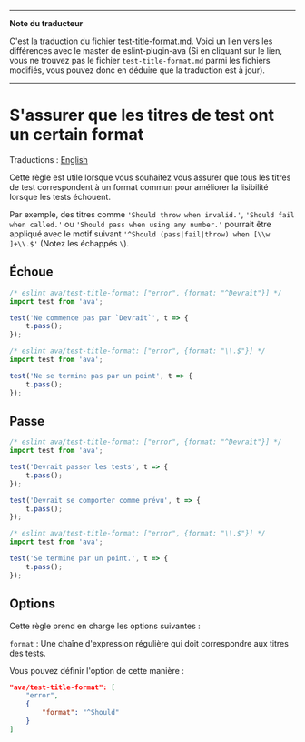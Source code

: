 ___
**Note du traducteur**

C'est la traduction du fichier [test-title-format.md](https://github.com/avajs/eslint-plugin-ava/blob/master/docs/rules/test-title-format.md). Voici un [lien](https://github.com/avajs/eslint-plugin-ava/compare/5b349014a2f763ca1e439ab282f06fae14b2e9e5...master#diff-b476dae00d584a873f775b322bcc81e7) vers les différences avec le master de eslint-plugin-ava (Si en cliquant sur le lien, vous ne trouvez pas le fichier `test-title-format.md` parmi les fichiers modifiés, vous pouvez donc en déduire que la traduction est à jour).
___
# S'assurer que les titres de test ont un certain format

Traductions : [English](https://github.com/avajs/eslint-plugin-ava/blob/master/docs/rules/test-title-format.md)

Cette règle est utile lorsque vous souhaitez vous assurer que tous les titres de test correspondent à un format commun pour améliorer la lisibilité lorsque les tests échouent.

Par exemple, des titres comme `'Should throw when invalid.'`, `'Should fail when called.'` ou `'Should pass when using any number.'` pourrait être appliqué avec le motif suivant `'^Should (pass|fail|throw) when [\\w ]+\\.$'` (Notez les échappés `\`).


## Échoue

```js
/* eslint ava/test-title-format: ["error", {format: "^Devrait"}] */
import test from 'ava';

test('Ne commence pas par `Devrait`', t => {
	t.pass();
});
```

```js
/* eslint ava/test-title-format: ["error", {format: "\\.$"}] */
import test from 'ava';

test('Ne se termine pas par un point', t => {
	t.pass();
});
```


## Passe

```js
/* eslint ava/test-title-format: ["error", {format: "^Devrait"}] */
import test from 'ava';

test('Devrait passer les tests', t => {
	t.pass();
});

test('Devrait se comporter comme prévu', t => {
	t.pass();
});
```

```js
/* eslint ava/test-title-format: ["error", {format: "\\.$"}] */
import test from 'ava';

test('Se termine par un point.', t => {
	t.pass();
});
```


## Options

Cette règle prend en charge les options suivantes :

`format` : Une chaîne d'expression régulière qui doit correspondre aux titres des tests.

Vous pouvez définir l'option de cette manière :

```json
"ava/test-title-format": [
	"error",
	{
		"format": "^Should"
	}
]
```
